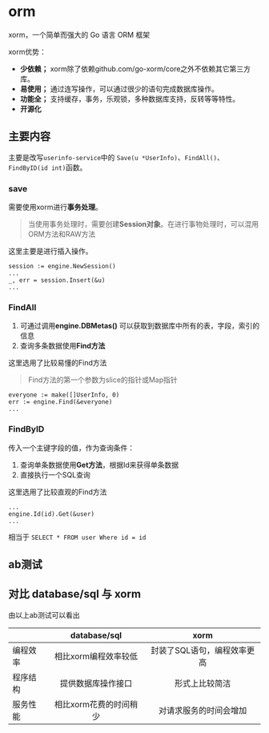 # orm
xorm，一个简单而强大的 Go 语言 ORM 框架

xorm优势：

* **少依赖；**
xorm除了依赖github.com/go-xorm/core之外不依赖其它第三方库。
* **易使用；** 
通过连写操作，可以通过很少的语句完成数据库操作。 
* **功能全；**
支持缓存，事务，乐观锁，多种数据库支持，反转等等特性。 
* **开源化**


## 主要内容

主要是改写`userinfo-service`中的 `Save(u *UserInfo)`、`FindAll()`、`FindByID(id int)`函数。

### save
需要使用xorm进行**事务处理**。

> 当使用事务处理时，需要创建**Session对象**。在进行事物处理时，可以混用ORM方法和RAW方法

这里主要是进行插入操作。

```
session := engine.NewSession()
...
_, err = session.Insert(&u)
...
```

### FindAll
1. 可通过调用**engine.DBMetas()** 可以获取到数据库中所有的表，字段，索引的信息
2. 查询多条数据使用**Find方法**

这里选用了比较易懂的Find方法

> Find方法的第一个参数为slice的指针或Map指针

```
everyone := make([]UserInfo, 0)
err := engine.Find(&everyone)
...
```

### FindByID
传入一个主键字段的值，作为查询条件：
1. 查询单条数据使用**Get方法**，根据Id来获得单条数据
2. 直接执行一个SQL查询

这里选用了比较直观的Find方法

```
...
engine.Id(id).Get(&user)
...
```

相当于 `SELECT * FROM user Where id = id`


## ab测试



## 对比 database/sql 与 xorm 

由以上ab测试可以看出

| |database/sql|xorm
|--|:--:|:--:|
|编程效率|相比xorm编程效率较低 |封装了SQL语句，编程效率更高 |
|程序结构|提供数据库操作接口|形式上比较简洁 |
|服务性能|相比xorm花费的时间稍少 |对请求服务的时间会增加 |
